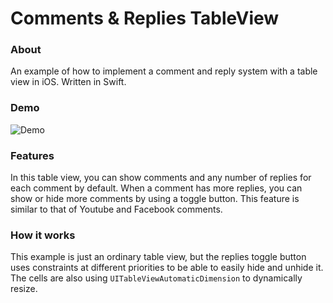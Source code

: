 # Comments & Replies TableView

### About
An example of how to implement a comment and reply system with a table view in iOS. Written in Swift.

### Demo

![Demo](https://media.giphy.com/media/l1CCklvGiB5NumSuk/giphy.gif)

### Features
In this table view, you can show comments and any number of replies for each comment by default. When a comment has more replies, you can show or hide more comments by using a toggle button. This feature is similar to that of Youtube and Facebook comments.

### How it works
This example is just an ordinary table view, but the replies toggle button uses constraints at different priorities to be able to easily hide and unhide it. The cells are also using `UITableViewAutomaticDimension` to dynamically resize.